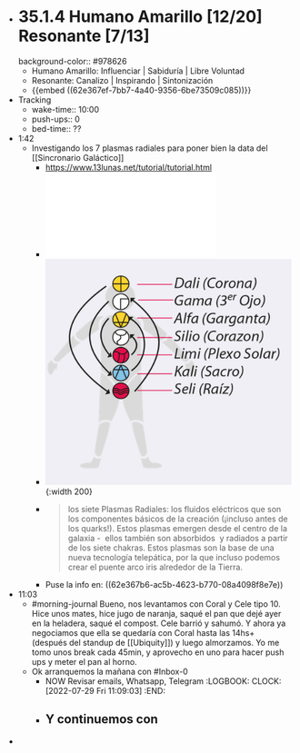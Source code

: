 - # 35.1.4 Humano Amarillo [12/20] Resonante [7/13]
  background-color:: #978626
	- Humano Amarillo: Influenciar | Sabiduría | Libre Voluntad
	- Resonante: Canalizo | Inspirando | Sintonización
	- {{embed ((62e367ef-7bb7-4a40-9356-6be73509c085))}}
- Tracking
	- wake-time:: 10:00
	- push-ups:: 0
	- bed-time:: ??
- 1:42
	- Investigando los 7 plasmas radiales para poner bien la data del [[Sincronario Galáctico]]
		- https://www.13lunas.net/tutorial/tutorial.html
		- ![Plasmas Radiales-ok.pdf](../assets/Plasmas_Radiales-ok_1659069805109_0.pdf)
		- ![Screen Shot 2022-07-29 at 01.46.26.png](../assets/Screen_Shot_2022-07-29_at_01.46.26_1659069994787_0.png){:width 200}
		- > los siete Plasmas Radiales: los fluidos eléctricos que son los componentes básicos de la creación (¡incluso antes de los quarks!). Estos plasmas emergen desde el centro de la galaxia -  ellos también son absorbidos  y radiados a partir de los siete chakras. Estos plasmas son la base de una nueva tecnología telepática, por la que incluso podemos crear el puente arco iris alrededor de la Tierra.
		- Puse la info en: ((62e367b6-ac5b-4623-b770-08a4098f8e7e))
- 11:03
	- #morning-journal Bueno, nos levantamos con Coral y Cele tipo 10. Hice unos mates, hice jugo de naranja, saqué el pan que dejé ayer en la heladera, saqué el compost. Cele barrió y sahumó. Y ahora ya negociamos que ella se quedaría con Coral hasta las 14hs+ (después del standup de [[Ubiquity]]) y luego almorzamos. Yo me tomo unos break cada 45min, y aprovecho en uno para hacer push ups y meter el pan al horno.
	- Ok arranquemos la mañana con #Inbox-0
		- NOW Revisar emails, Whatsapp, Telegram
		  :LOGBOOK:
		  CLOCK: [2022-07-29 Fri 11:09:03]
		  :END:
		- Y continuemos con
			-
-